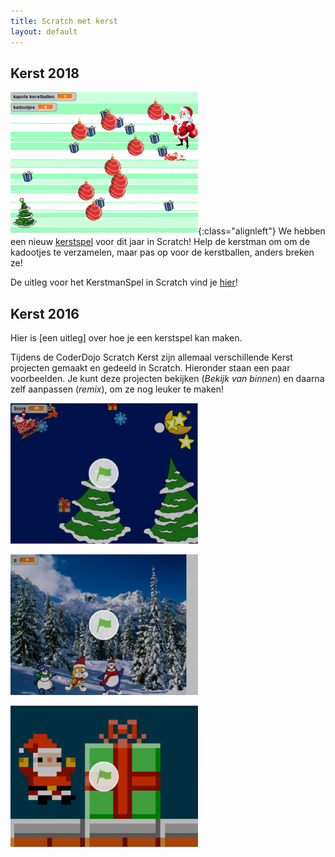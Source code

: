 ```yaml
---
title: Scratch met kerst
layout: default
---
```

Kerst 2018
----------
[![Kerstspel 2018](/static/img/kerstspel-300x228.png)](https://scratch.mit.edu/projects/266988756/){:class="alignleft"} We hebben een nieuw [kerstspel](https://scratch.mit.edu/projects/266988756/) voor dit jaar in Scratch! Help de kerstman om om de kadootjes te verzamelen, maar pas op voor de kerstballen, anders breken ze!

De uitleg voor het KerstmanSpel in Scratch vind je [hier](/2018/12/15/scratch-kerstspel.html)!

Kerst 2016
----------
Hier is [een uitleg][](/static/pdf/Scratch-Kerstspel.pdf) over hoe je een kerstspel kan maken.

Tijdens de CoderDojo Scratch Kerst zijn allemaal verschillende Kerst projecten gemaakt en gedeeld in Scratch. Hieronder staan een paar voorbeelden. Je kunt deze projecten bekijken (*Bekijk van binnen*) en daarna zelf aanpassen (*remix*), om ze nog leuker te maken!

[![Kerstspel](/static/img/kerstspel-300x225.png)](https://scratch.mit.edu/projects/127882377/)

[![Kerstkaart](/static/img/kerstkaart-300x225.png)](https://scratch.mit.edu/projects/92158968/)

[![Kerstspel](/static/img/kerstspel2-300x226.png)](https://scratch.mit.edu/projects/37523030/)
